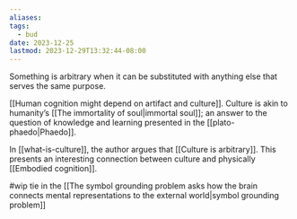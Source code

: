 ```yaml
---
aliases: 
tags:
  - bud
date: 2023-12-25
lastmod: 2023-12-29T13:32:44-08:00
---
```

Something is arbitrary when it can be substituted with anything else that serves the same purpose.

[[Human cognition might depend on artifact and culture]]. Culture is akin to humanity’s [[The immortality of soul|immortal soul]]; an answer to the question of knowledge and learning presented in the [[plato-phaedo|Phaedo]]. 

In [[what-is-culture]], the author argues that [[Culture is arbitrary]]. This presents an interesting connection between culture and physically [[Embodied cognition]].

#wip tie in the [[The symbol grounding problem asks how the brain connects mental representations to the external world|symbol grounding problem]]